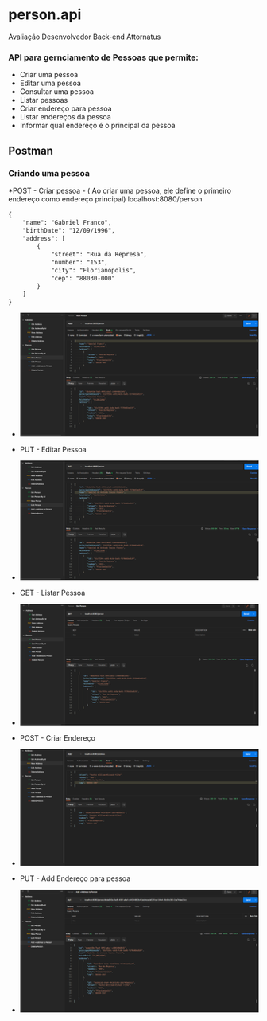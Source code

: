 # person.api
Avaliação Desenvolvedor Back-end Attornatus

### API para gernciamento de Pessoas que permite: 

* Criar uma pessoa
* Editar uma pessoa
* Consultar uma pessoa
* Listar pessoas
* Criar endereço para pessoa
* Listar endereços da pessoa
* Informar qual endereço é o principal da pessoa

## Postman
### Criando uma pessoa

*POST - Criar pessoa -  ( Ao criar uma pessoa, ele define o primeiro endereço como endereço principal)
localhost:8080/person

```
{
    "name": "Gabriel Franco",
    "birthDate": "12/09/1996",
    "address": [
        {
            "street": "Rua da Represa",
            "number": "153",
            "city": "Florianópolis",
            "cep": "88030-000"
        }
    ]
}
```
* ![](https://github.com/GabrielASF2/person.api/blob/main/screenshots/post.person.png)

* PUT - Editar Pessoa
* ![](https://github.com/GabrielASF2/person.api/blob/main/screenshots/put.person.png)

* GET - Listar Pessoa
* ![](https://github.com/GabrielASF2/person.api/blob/main/screenshots/get.person.png)

* POST - Criar Endereço
* ![](https://github.com/GabrielASF2/person.api/blob/main/screenshots/post.address.png)

* PUT - Add Endereço para pessoa
* ![](https://github.com/GabrielASF2/person.api/blob/main/screenshots/put.personaddaddress.png)
